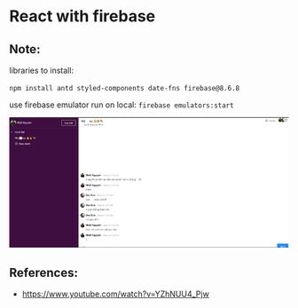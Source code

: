 # React with firebase

## Note:
 libraries to install: 

 `npm install antd styled-components date-fns firebase@8.6.8`

 use firebase emulator run on local: `firebase emulators:start`
 
 ![](https://github.com/hoai97nam/chat-app/blob/main/chat-app.png)

## References: 
- https://www.youtube.com/watch?v=YZhNUU4_Pjw
